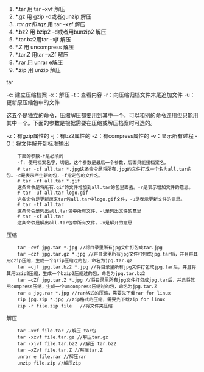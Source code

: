 1. *.tar 用 tar –xvf 解压
2. *.gz 用 gzip -d或者gunzip 解压
3. *.tar.gz和*.tgz 用 tar –xzf 解压
4. *.bz2 用 bzip2 -d或者用bunzip2 解压
5. *.tar.bz2用tar –xjf 解压
6. *.Z 用 uncompress 解压
7. *.tar.Z 用tar –xZf 解压
8. *.rar 用 unrar e解压
9. *.zip 用 unzip 解压 

tar

-c: 建立压缩档案
-x：解压
-t：查看内容
-r：向压缩归档文件末尾追加文件
-u：更新原压缩包中的文件

这五个是独立的命令，压缩解压都要用到其中一个，可以和别的命令连用但只能用其中一个。下面的参数是根据需要在压缩或解压档案时可选的。

-z：有gzip属性的
-j：有bz2属性的
-Z：有compress属性的
-v：显示所有过程
-O：将文件解开到标准输出
		
		下面的参数-f是必须的
		-f: 使用档案名字，切记，这个参数是最后一个参数，后面只能接档案名。
		# tar -cf all.tar *.jpg这条命令是将所有.jpg的文件打成一个名为all.tar的包。-c是表示产生新的包，-f指定包的文件名。
		# tar -rf all.tar *.gif
		这条命令是将所有.gif的文件增加到all.tar的包里面去。-r是表示增加文件的意思。
		# tar -uf all.tar logo.gif
		这条命令是更新原来tar包all.tar中logo.gif文件，-u是表示更新文件的意思。
		# tar -tf all.tar
		这条命令是列出all.tar包中所有文件，-t是列出文件的意思
		# tar -xf all.tar
		这条命令是解出all.tar包中所有文件，-x是解开的意思 

压缩

		tar –cvf jpg.tar *.jpg //将目录里所有jpg文件打包成tar.jpg
		tar –czf jpg.tar.gz *.jpg //将目录里所有jpg文件打包成jpg.tar后，并且将其用gzip压缩，生成一个gzip压缩过的包，命名为jpg.tar.gz
		tar –cjf jpg.tar.bz2 *.jpg //将目录里所有jpg文件打包成jpg.tar后，并且将其用bzip2压缩，生成一个bzip2压缩过的包，命名为jpg.tar.bz2
		tar –cZf jpg.tar.Z *.jpg //将目录里所有jpg文件打包成jpg.tar后，并且将其用compress压缩，生成一个umcompress压缩过的包，命名为jpg.tar.Z
		rar a jpg.rar *.jpg //rar格式的压缩，需要先下载rar for linux
		zip jpg.zip *.jpg //zip格式的压缩，需要先下载zip for linux
        zip -r file.zip file   //将文件夹压缩

解压

		tar –xvf file.tar //解压 tar包
		tar -xzvf file.tar.gz //解压tar.gz
		tar -xjvf file.tar.bz2 //解压 tar.bz2
		tar –xZvf file.tar.Z //解压tar.Z
		unrar e file.rar //解压rar
		unzip file.zip //解压zip 